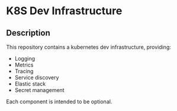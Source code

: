 # K8S Dev Infrastructure

## Description

This repository contains a kubernetes dev infrastructure, providing:

- Logging
- Metrics
- Tracing
- Service discovery
- Elastic stack
- Secret management

Each component is intended to be optional.
